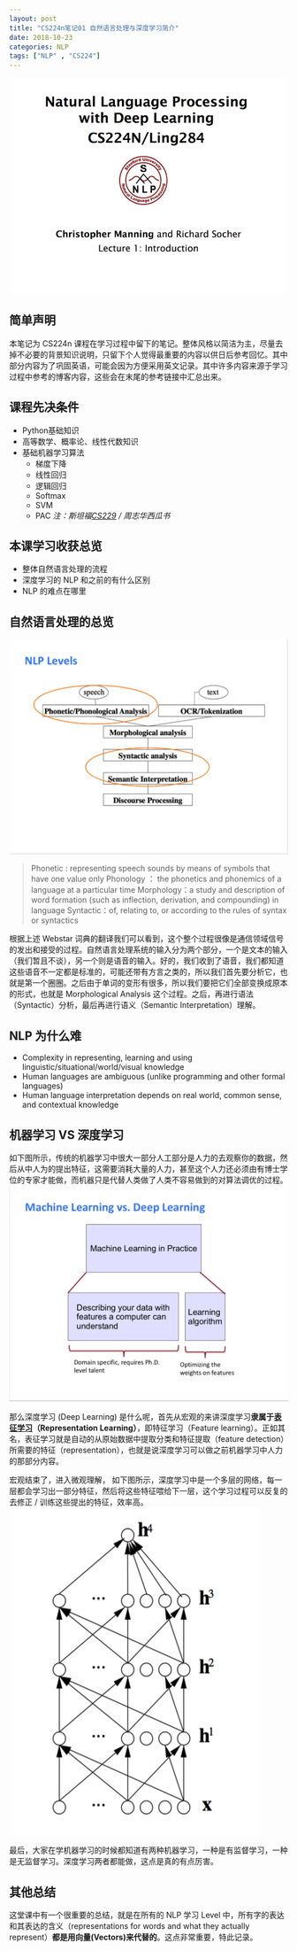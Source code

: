 ```yaml
---
layout: post
title: "CS224n笔记01 自然语言处理与深度学习简介"
date: 2018-10-23
categories: NLP
tags: ["NLP" , "CS224"]
---
```


![](/assets/images/blog/20181023-cs224n/cs224n-2017-lecture1.png.jpeg)
## 简单声明
本笔记为 CS224n 课程在学习过程中留下的笔记。整体风格以简洁为主，尽量去掉不必要的背景知识说明，只留下个人觉得最重要的内容以供日后参考回忆。其中部分内容为了巩固英语，可能会因为方便采用英文记录。其中许多内容来源于学习过程中参考的博客内容，这些会在末尾的参考链接中汇总出来。
<!--more-->

## 课程先决条件
- Python基础知识
- 高等数学、概率论、线性代数知识
 - 基础机器学习算法
	- 梯度下降
	- 线性回归
	- 逻辑回归
	- Softmax
	- SVM
	- PAC
*注：斯坦福[CS229](http://www.hankcs.com/tag/cs229/) / 周志华西瓜书*

## 本课学习收获总览
- 整体自然语言处理的流程
- 深度学习的 NLP 和之前的有什么区别
- NLP 的难点在哪里

## 自然语言处理的总览
![](/assets/images/blog/20181023-cs224n/DraggedImage.png)
> Phonetic : representing speech sounds by means of symbols that have one value only
> Phonology ： the phonetics and phonemics of a language at a particular time
> Morphology：a study and description of word formation (such as inflection, derivation, and compounding) in language
> Syntactic：of, relating to, or according to the rules of syntax or syntactics

根据上述 Webstar 词典的翻译我们可以看到，这个整个过程很像是通信领域信号的发出和接受的过程。自然语言处理系统的输入分为两个部分，一个是文本的输入（我们暂且不谈），另一个则是语音的输入。好的，我们收到了语音，我们都知道这些语音不一定都是标准的，可能还带有方言之类的，所以我们首先要分析它，也就是第一个圈圈。之后由于单词的变形有很多，所以我们要把它们全部变换成原本的形式，也就是 Morphological Analysis 这个过程。之后，再进行语法（Syntactic）分析，最后再进行语义（Semantic Interpretation）理解。

## NLP 为什么难
- Complexity in representing, learning and using linguistic/situational/world/visual knowledge
- Human languages are ambiguous (unlike programming and other formal languages)
- Human language interpretation depends on real world, common sense, and contextual knowledge

## 机器学习 VS 深度学习
如下图所示，传统的机器学习中很大一部分人工部分是人力的去观察你的数据，然后从中人为的提出特征，这需要消耗大量的人力，甚至这个人力还必须由有博士学位的专家才能做，而机器只是代替人类做了人类不容易做到的对算法调优的过程。
![](/assets/images/blog/20181023-cs224n/DraggedImage-1.png)

那么深度学习 (Deep Learning) 是什么呢，首先从宏观的来讲深度学习**隶属于[表征学习](https://en.wikipedia.org/wiki/Feature_learning)（Representation Learning）**，即特征学习（Feature learning）。正如其名，表征学习就是自动的从原始数据中提取分类和特征提取（feature detection）所需要的特征（representation），也就是说深度学习可以做之前机器学习中人力的那部分内容。

宏观结束了，进入微观理解， 如下图所示，深度学习中是一个多层的网络，每一层都会学习出一部分特征，然后将这些特征喂给下一层，这个学习过程可以反复的去修正 / 训练这些提出的特征，效率高。
![](/assets/images/blog/20181023-cs224n/DraggedImage-2.png)

最后，大家在学机器学习的时候都知道有两种机器学习，一种是有监督学习，一种是无监督学习。深度学习两者都能做，这点是真的有点厉害。

## 其他总结
这堂课中有一个很重要的总结，就是在所有的 NLP 学习 Level 中，所有字的表达和其表达的含义（representations for words and what they actually represent）**都是用向量(Vectors)来代替的**。这点非常重要，特此记录。
